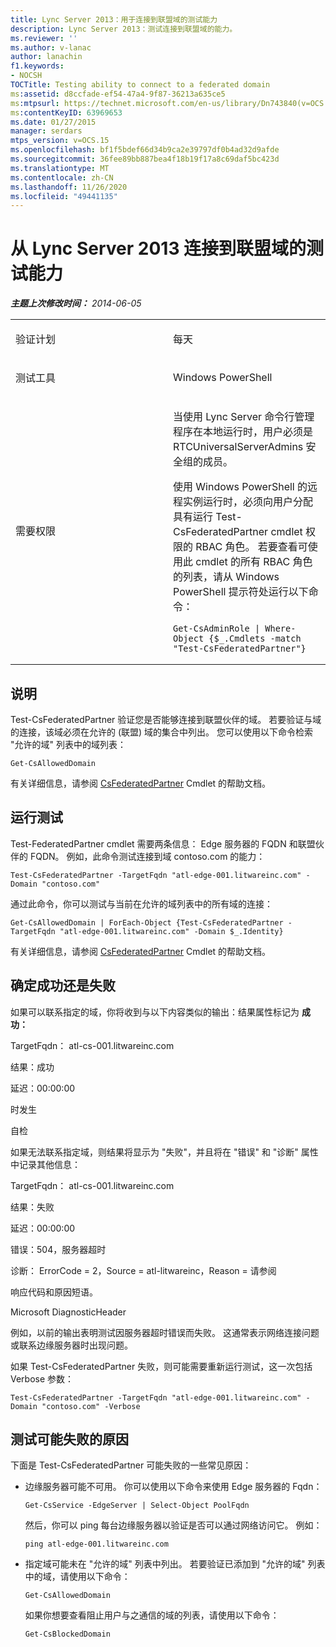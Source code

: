 ```yaml
---
title: Lync Server 2013：用于连接到联盟域的测试能力
description: Lync Server 2013：测试连接到联盟域的能力。
ms.reviewer: ''
ms.author: v-lanac
author: lanachin
f1.keywords:
- NOCSH
TOCTitle: Testing ability to connect to a federated domain
ms:assetid: d8ccfade-ef54-47a4-9f87-36213a635ce5
ms:mtpsurl: https://technet.microsoft.com/en-us/library/Dn743840(v=OCS.15)
ms:contentKeyID: 63969653
ms.date: 01/27/2015
manager: serdars
mtps_version: v=OCS.15
ms.openlocfilehash: bf1f5bdef66d34b9ca2e39797df0b4ad32d9afde
ms.sourcegitcommit: 36fee89bb887bea4f18b19f17a8c69daf5bc423d
ms.translationtype: MT
ms.contentlocale: zh-CN
ms.lasthandoff: 11/26/2020
ms.locfileid: "49441135"
---
```

# <a name="testing-ability-to-connect-to-a-federated-domain-from-lync-server-2013"></a>从 Lync Server 2013 连接到联盟域的测试能力

<div data-xmlns="http://www.w3.org/1999/xhtml">

<div class="topic" data-xmlns="http://www.w3.org/1999/xhtml" data-msxsl="urn:schemas-microsoft-com:xslt" data-cs="https://msdn.microsoft.com/">

<div data-asp="https://msdn2.microsoft.com/asp">



</div>

<div id="mainSection">

<div id="mainBody">

<span> </span>

_**主题上次修改时间：** 2014-06-05_


<table>
<colgroup>
<col style="width: 50%" />
<col style="width: 50%" />
</colgroup>
<tbody>
<tr class="odd">
<td><p>验证计划</p></td>
<td><p>每天</p></td>
</tr>
<tr class="even">
<td><p>测试工具</p></td>
<td><p>Windows PowerShell</p></td>
</tr>
<tr class="odd">
<td><p>需要权限</p></td>
<td><p>当使用 Lync Server 命令行管理程序在本地运行时，用户必须是 RTCUniversalServerAdmins 安全组的成员。</p>
<p>使用 Windows PowerShell 的远程实例运行时，必须向用户分配具有运行 Test-CsFederatedPartner cmdlet 权限的 RBAC 角色。 若要查看可使用此 cmdlet 的所有 RBAC 角色的列表，请从 Windows PowerShell 提示符处运行以下命令：</p>
<pre><code>Get-CsAdminRole | Where-Object {$_.Cmdlets -match &quot;Test-CsFederatedPartner&quot;}</code></pre></td>
</tr>
</tbody>
</table>


<div>

## <a name="description"></a>说明

Test-CsFederatedPartner 验证您是否能够连接到联盟伙伴的域。 若要验证与域的连接，该域必须在允许的 (联盟) 域的集合中列出。 您可以使用以下命令检索 "允许的域" 列表中的域列表：

    Get-CsAllowedDomain

有关详细信息，请参阅 [CsFederatedPartner](https://docs.microsoft.com/powershell/module/skype/Test-CsFederatedPartner) Cmdlet 的帮助文档。

</div>

<div>

## <a name="running-the-test"></a>运行测试

Test-FederatedPartner cmdlet 需要两条信息： Edge 服务器的 FQDN 和联盟伙伴的 FQDN。 例如，此命令测试连接到域 contoso.com 的能力：

    Test-CsFederatedPartner -TargetFqdn "atl-edge-001.litwareinc.com" -Domain "contoso.com"

通过此命令，你可以测试与当前在允许的域列表中的所有域的连接：

    Get-CsAllowedDomain | ForEach-Object {Test-CsFederatedPartner -TargetFqdn "atl-edge-001.litwareinc.com" -Domain $_.Identity}

有关详细信息，请参阅 [CsFederatedPartner](https://docs.microsoft.com/powershell/module/skype/Test-CsFederatedPartner) Cmdlet 的帮助文档。

</div>

<div>

## <a name="determining-success-or-failure"></a>确定成功还是失败

如果可以联系指定的域，你将收到与以下内容类似的输出：结果属性标记为 **成功：**

TargetFqdn： atl-cs-001.litwareinc.com

结果：成功

延迟：00:00:00

时发生

自检

如果无法联系指定域，则结果将显示为 "失败"，并且将在 "错误" 和 "诊断" 属性中记录其他信息：

TargetFqdn： atl-cs-001.litwareinc.com

结果：失败

延迟：00:00:00

错误：504，服务器超时

诊断： ErrorCode = 2，Source = atl-litwareinc，Reason = 请参阅

响应代码和原因短语。

Microsoft DiagnosticHeader

例如，以前的输出表明测试因服务器超时错误而失败。 这通常表示网络连接问题或联系边缘服务器时出现问题。

如果 Test-CsFederatedPartner 失败，则可能需要重新运行测试，这一次包括 Verbose 参数：

    Test-CsFederatedPartner -TargetFqdn "atl-edge-001.litwareinc.com" -Domain "contoso.com" -Verbose

</div>

<div>

## <a name="reasons-why-the-test-might-have-failed"></a>测试可能失败的原因

下面是 Test-CsFederatedPartner 可能失败的一些常见原因：

  - 边缘服务器可能不可用。 你可以使用以下命令来使用 Edge 服务器的 Fqdn：
    
        Get-CsService -EdgeServer | Select-Object PoolFqdn
    
    然后，你可以 ping 每台边缘服务器以验证是否可以通过网络访问它。 例如：
    
        ping atl-edge-001.litwareinc.com

  - 指定域可能未在 "允许的域" 列表中列出。 若要验证已添加到 "允许的域" 列表中的域，请使用以下命令：
    
        Get-CsAllowedDomain
    
    如果你想要查看阻止用户与之通信的域的列表，请使用以下命令：
    
        Get-CsBlockedDomain

</div>

</div>

<span> </span>

</div>

</div>

</div>

